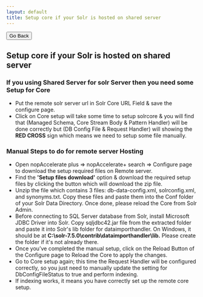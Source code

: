 ```yaml
---
layout: default
title: Setup core if your Solr is hosted on shared server
---
```

<div class="backtoprevpage">
  <button id="backButton">Go Back</button>
</div>
<div class="page-title">
  <h2>Setup core if your Solr is hosted on shared server</h2>
</div>
<div class="sub-section">
  <div class="sub-title">
    <h3>
      <span>If you using Shared Server for solr Server then you need some Setup for Core</span>
    </h3>
  </div>
  <div class="section-content">
    <ul class="info-badges">
      <li>Put the remote solr server url in Solr Core URL Field & save the configure page.</li>
      <li>Click on Core setup will take some time to setup solrcore & you will find that (Managed Schema, Core Stream Body & Pattern Handler) will be done correctly but (DB Config File & Request Handler) will showing the <strong>RED CROSS</strong> sign which means we need to setup some file manually.</li>
    </ul>
  </div>
</div> 
<div class="sub-section">
  <div class="sub-title">
    <h3>
      <span>Manual Steps to do for remote server Hosting</span>
    </h3>
  </div>
  <div class="section-content">
    <ul class="info-badges">
      <li>Open nopAccelerate plus => nopAccelerate+ search => Configure page to download the setup required files on Remote server.</li>
      <li>Find the <strong>'Setup files download'</strong> option & download the required setup files by clicking the button which will download the zip file.</li>
      <li>Unzip the file which contains 3 files: db-data-config.xml, solrconfig.xml, and synonyms.txt. Copy these files and paste them into the Conf folder of your Solr Data Directory. Once done, please reload the Core from Solr Admin.</li>
      <li>Before connecting to SQL Server database from Solr, install Microsoft JDBC Driver into Solr. Copy sqljdbc42.jar file from the extracted folder and paste it into Solr's lib folder for dataimporthandler. On Windows, it should be at <strong>C:\solr-7.5.0\contrib\dataimporthandler\lib.</strong> Please create the folder if it's not already there.</li>
      <li>Once you’ve completed the manual setup, click on the Reload Button of the Configure page to Reload the Core to apply the changes.</li>
      <li>Go to Core setup again; this time the Request Handler will be configured correctly, so you just need to manually update the setting for DbConfigFileStatus to true and perform indexing.</li>
      <li>If indexing works, it means you have correctly set up the remote core setup.</li>
    </ul>
  </div>
</div>  
